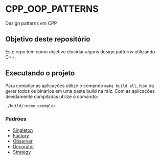 # CPP_OOP_PATTERNS
Design patterns em CPP

## Objetivo deste repositório
Este repo tem como objetivo elucidar alguns design patterns utilizando C++.

## Executando o projeto
Para compilar as aplicações utilize o comando `make build all`, isso ira gerar todos os binarios em uma pasta build na raíz.
Com as aplicações devidamente compiladas utilize o comando:

```bash
./build/<nome_exemplo>
```

### Padrões
- [Singleton](https://github.com/otavioabreu27/CPP_OOP_PATTERNS/tree/main/Singleton)
- [Factory](https://github.com/otavioabreu27/CPP_OOP_PATTERNS/tree/main/Factory)
- [Observer](https://github.com/otavioabreu27/CPP_OOP_PATTERNS/tree/main/Observer)
- [Decorator](https://github.com/otavioabreu27/CPP_OOP_PATTERNS/tree/main/Decorator)
- [Strategy](https://github.com/otavioabreu27/CPP_OOP_PATTERNS/tree/main/Strategy)
